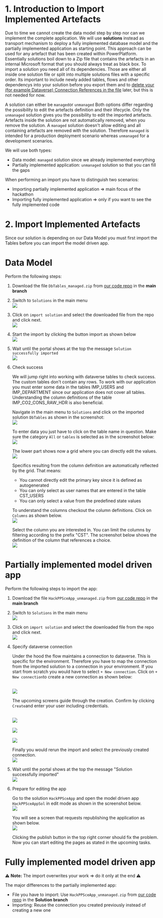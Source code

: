 # 1. Introduction to Import Implemented Artefacts

Due to time we cannot create the data model step by step nor can we implement the complete application. We will use **solutions** instead as transport mechanism to deploy a fully implemented database model and the partially implemented application as starting point. This approach can be used for any artefact that has been created within PowerPlatform. Essentially solutions boil down to a Zip file that contains the artefacts in an internal Microsoft format that you should always treat as black box. To import a solution you need all of its dependencies. Those are either all inside one solution file or split into multiple solutions files with a specific order. Its important to include newly added tables, flows and other dependencys into your solution before you export them and to [delete your (for example Dataverse) Connection References in the file](https://powerusers.microsoft.com/t5/Building-Power-Apps/PowerApps-Connections-will-not-delete-Allow-Don-t-Allow-keeps/m-p/441247/highlight/true#M130841) later, but this is not needed for now.

A solution can either be `managed`or `unmanaged` Both options differ regarding the possibility to edit the artefacts definition and their lifecycle. Only the `unmanaged` solution gives you the possibility to edit the imported artefacts. Artefacts inside the solution are not automatically removed, when you remove the solution. A `managed` solution doesn't allow editing and all containing artefacts are removed with the solution. Therefore `managed` is intended for a production deployment scenario whereas `unmanaged` for a development scenarios.

We will use both types:
* Data model: `managed` solution since we already implemented everything
* Partially implemented application: `unmanaged` solution so that you can fill the gaps

When performing an import you have to distinguish two scenarios:
* Importing partially implemented application => main focus of the hackathon
* Importing fully implemented application => only if you want to see the fully implemented code

# 2. Import Implemented Artefacts

Since our solution is depending on our Data Model you must first import the Tables before you can import the model driven app.

# Data Model

Perform the following steps:
1. Download the file `DbTables_managed.zip` from [our code repo](https://github.com/DevOps-Gilde/Hackathon_PP_ModelDrivenApp_CstPages_Code) in the **main branch**

2. Switch to `Solutions` in the main menu
<br><img src="./images/imp_sol_step_start.png" /><br>

3. Click on `import solution` and select the downloaded file from the repo and click next.
<br><img src="./images/imp_sol_step_imp_sol.png" /><br>

4. Start the import by clicking the button import as shown below
<br><img src="./images/imp_sol_step_conf_imp.png" /><br>

5. Wait until the portal shows at the top the message `Solution successfully imported`
<br><img src="./images/imp_sol_step_succ.png" /><br>

6. Check success

   We will jump right into working with dataverse tables to check success. The custom tables don't contain any rows. To work with our application you must enter some data in the tables IMP_USERS and IMP_DEPARTMENT since our application does not cover all tables. Understanding the column definitions of the table IMP_CO2_CONS_RAW_HDR is also beneficial.

   Navigate in the main menu to `Solutions` and click on the imported solution `DbTables` as shown in the screenshot:
   <br><img src="./images/work_tables_open_solution_tables.png" /><br>

   To enter data you just have to click on the table name in question. Make sure the category `All` or `tables` is selected as in the screenshot below:
   <br><img src="./images/work_tables_open_table.png" /><br>

    The lower part shows now a grid where you can directly edit the values.
    <br><img src="./images/work_tables_edit_data.png" /><br>

    Specifics resulting from the column definition are automatically reflected by the grid. That means:
    * You cannot directly edit the primary key since it is defined as autogenerated
    * You can only select as user names that are entered in the table CST_USERS
    * You can only select a value from the predefined state values

    To understand the columns checkout the column definitions. Click on `Columns` as shown below.
    <br><img src="./images/work_tables_cols_ovr.png" /><br>

    Select the column you are interested in. You can limit the columns by filtering according to the prefix "CST". The screenshot below shows the definition of the column that references a choice.
    <br><img src="./images/work_tables_cols_check_def.png" /><br>

# Partially implemented model driven app

Perform the following steps to import the app:
1. Download the file `HackPPSceApp_unmanaged.zip` from [our code repo](https://github.com/DevOps-Gilde/Hackathon_PP_ModelDrivenApp_CstPages_Code) in the **main branch**

2. Switch to `Solutions` in the main menu
<br><img src="./images/imp_sol_step_start.png" /><br>

3. Click on `import solution` and select the downloaded file from the repo and click next.
<br><img src="./images/imp_sol_step_imp_sol.png" /><br>

4. Specify dataverse connection

   Under the hood the flow maintains a connection to dataverse. This is specific for the environment. Therefore you have to map the connection from the imported solution to a connection in your environment. If you start from scratch you would have to select `+ New connection`. Click on `+ New connection`to create a new connection as shown below:

   <br><img src="./images/imp_sol_step_conn_none.png" /><br>

   The upcoming screens guide through the creation. Confirm by clicking `Create`and enter your user including credentials. 

   <br><img src="./images/imp_sol_step_conn_new_cre.png" /><br>
   <br><img src="./images/imp_sol_step_conn_new_signin.png" /><br>
   <br><img src="./images/imp_sol_step_conn_new_result.png" /><br>

   Finally you would rerun the import and select the previously created connection.
   <br><img src="./images/imp_sol_step_conn_existing.png" /><br>

5. Wait until the portal shows at the top the message "Solution successfully imported"
<br><img src="./images/imp_sol_step_succ.png" /><br>

6. Prepare for editing the app

   Go to the solution `HackPPSceApp` and open the model driven app `HackPPSceAppSol` in edit mode as shown in the screenshot below.
   <br><img src="./images/imp_sol_app_open_edit.png" /><br>
   
   You will see a screen that requests republishing the application as shown below.
  <br><img src="./images/imp_sol_app_error.png" /><br>
  
   Clicking the publish button in the top right corner should fix the problem. Now you can start editing the pages as stated in the upcoming tasks.

# Fully implemented model driven app

:warning: **Note:** The import overwrites your work => do it only at the end :warning:

The major differences to the partially implemented app:
* File you have to import: Use `HackPPSceApp_unmanaged.zip` from [our code repo](https://github.com/DevOps-Gilde/Hackathon_PP_ModelDrivenApp_CstPages_Code) in the **Solution branch**
* Importing: Reuse the connection you created previously instead of creating a new one
